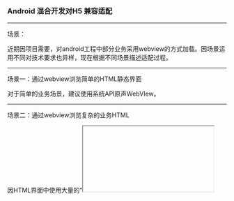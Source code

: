### Android 混合开发对H5 兼容适配

***
场景：

近期因项目需要，对android工程中部分业务采用webview的方式加载。因场景运用不同对技术要求也异样，现在根据不同场景描述适配过程。

***

场景一：通过webview浏览简单的HTML静态界面

对于简单的业务场景，建议使用系统API原声WebVIew。

***

场景二：通过webview浏览复杂的业务HTML

因HTML界面中使用大量的“<iframe>”标签。因android系统webview支持问题。最新的android webview内核为chromewebview。

1、需要在webview重写shouldOverrideUrlLoading方法。并返回false。

2、设置setJavaScriptEnabled(true);

示例：

//webview 判断页面加载过程  

webview.setWebChromeClient(new WebChromeClient()){

​      @Override

​     public void onProgressChanged(WebView view,int newProgress){

​     if(newProgress == 100){

​        progressDialog.dismiss();

​      }else{

​      }

}});

//webview 支持iframe 

webview.setWebViewClient(new WebViewClient()){

​      @Override

​     public boolean shouldOverrideUrlLoading(WebView view, String url){

​      return false

}});

***

场景三：通过webview浏览复杂的前端界面，对画质图片要求比较高

对于该场景，如果对WebGL有要求的话，建议直接放弃使用android 系统对webview的使用。因系统问题，建议使用第三方组件：

腾讯X5Webview

### 













### 




